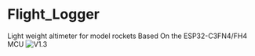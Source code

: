 # Flight_Logger
Light weight altimeter for model rockets Based On the ESP32-C3FN4/FH4 MCU
![V1.3](https://github.com/Sadteeto/Flight_Logger/blob/main/img/v1_2.jpg?raw=true)
